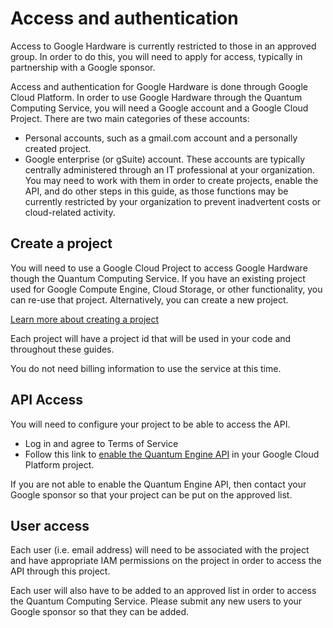 # Access and authentication

Access to Google Hardware is currently restricted to those in an approved
group.  In order to do this, you will need to apply for access, typically
in partnership with a Google sponsor.

Access and authentication for Google Hardware is done through Google Cloud
Platform.  In order to use Google Hardware through the Quantum Computing
Service, you will need a Google account and a Google Cloud Project.
There are two main categories of these accounts:

*   Personal accounts, such as a gmail.com account and a personally created
project.
*   Google enterprise (or gSuite) account.  These accounts are typically
centrally administered through an IT professional at your organization.
You may need to work with them in order to create projects, enable the API,
and do other steps in this guide, as those functions may be currently
restricted by your organization to prevent inadvertent costs or cloud-related
activity.

##  Create a project

You will need to use a Google Cloud Project to access Google Hardware though
the Quantum Computing Service.   If you have an existing project used for
Google Compute Engine, Cloud Storage, or other functionality, you can re-use
that project.  Alternatively, you can create a new project.

[Learn more about creating a project](https://cloud.google.com/docs/overview/)

Each project will have a project id that will be used in your code and
throughout these guides.

You do not need billing information to use the service at this time.

## API Access

You will need to configure your project to be able to access the API.

*   Log in and agree to Terms of Service
*   Follow this link to 
[enable the Quantum Engine API](https://console.cloud.google.com/apis/library/quantum.googleapis.com?returnUrl=quantum)
in your Google Cloud Platform project.

If you are not able to enable the Quantum Engine API, then contact your Google
sponsor so that your project can be put on the approved list.

## User access

Each user (i.e. email address) will need to be associated with the project
and have appropriate IAM permissions on the project in order to access
the API through this project.

Each user will also have to be added to an approved list in order to access
the Quantum Computing Service.  Please submit any new users to your Google
sponsor so that they can be added.
